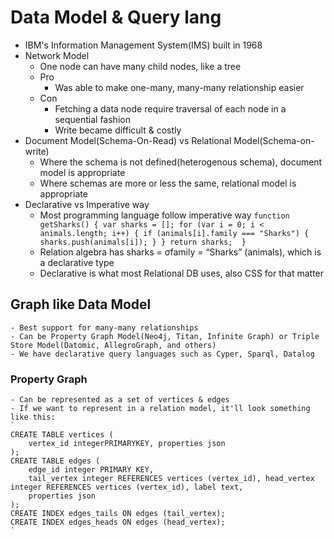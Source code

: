 # Data Model & Query lang

- IBM's Information Management System(IMS) built in 1968
- Network Model
    - One node can have many child nodes, like a tree
    - Pro
        - Was able to make one-many, many-many relationship easier
    - Con
        - Fetching a data node require traversal of each node in a sequential fashion
        - Write became difficult & costly
- Document Model(Schema-On-Read) vs Relational Model(Schema-on-write)
    - Where the schema is not defined(heterogenous schema), document model is appropriate
    - Where schemas are more or less the same, relational model is appropriate
- Declarative vs Imperative way
    - Most programming language follow imperative way
    `
        function getSharks() { var sharks = [];
            for (var i = 0; i < animals.length; i++) { if (animals[i].family === "Sharks") {
                sharks.push(animals[i]); }
            }
            return sharks; 
        }
    `
    - Relation algebra has sharks = σfamily = “Sharks” (animals), which is a declarative type
    - Declarative is what most Relational DB uses, also CSS for that matter

## Graph like Data Model
    - Best support for many-many relationships 
    - Can be Property Graph Model(Neo4j, Titan, Infinite Graph) or Triple Store Model(Datomic, AllegroGraph, and others)
    - We have declarative query languages such as Cyper, Sparql, Datalog 

### Property Graph
    - Can be represented as a set of vertices & edges
    - If we want to represent in a relation model, it'll look something like this:
    `
    CREATE TABLE vertices (
        vertex_id integerPRIMARYKEY, properties json
    );
    CREATE TABLE edges (
        edge_id integer PRIMARY KEY,
        tail_vertex integer REFERENCES vertices (vertex_id), head_vertex integer REFERENCES vertices (vertex_id), label text,
        properties json
    );
    CREATE INDEX edges_tails ON edges (tail_vertex);
    CREATE INDEX edges_heads ON edges (head_vertex);
    `
    